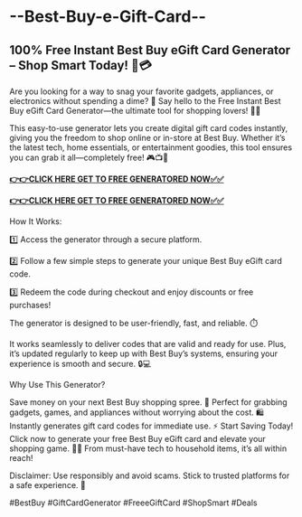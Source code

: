 # --Best-Buy-e-Gift-Card--

## 100% Free Instant Best Buy eGift Card Generator – Shop Smart Today! 🛒💳

Are you looking for a way to snag your favorite gadgets, appliances, or electronics without spending a dime? 🤑 
Say hello to the Free Instant Best Buy eGift Card Generator—the ultimate tool for shopping lovers! 🌟✨

This easy-to-use generator lets you create digital gift card codes instantly, giving you the freedom to shop online or in-store at Best Buy. 
Whether it’s the latest tech, home essentials, or entertainment goodies, this tool ensures you can grab it all—completely free! 🎮📺📱

[**👉👉CLICK HERE GET TO FREE GENERATORED NOW✅✅**](https://free24.raj-solution.com/all-gift-cards/)

[**👉👉CLICK HERE GET TO FREE GENERATORED NOW✅✅**](https://free24.raj-solution.com/all-gift-cards/)

How It Works:

1️⃣ Access the generator through a secure platform.

2️⃣ Follow a few simple steps to generate your unique Best Buy eGift card code.

3️⃣ Redeem the code during checkout and enjoy discounts or free purchases!

The generator is designed to be user-friendly, fast, and reliable. ⏱️ 

It works seamlessly to deliver codes that are valid and ready for use. Plus, it’s updated regularly to keep up with Best Buy’s systems, ensuring your experience is smooth and secure. 🔒💻

Why Use This Generator?

Save money on your next Best Buy shopping spree. 💸
Perfect for grabbing gadgets, games, and appliances without worrying about the cost. 🛍️
Instantly generates gift card codes for immediate use. ⚡
Start Saving Today!
Click now to generate your free Best Buy eGift card and elevate your shopping game. 🛒🎁 From must-have tech to household items, it’s all within reach!

Disclaimer: Use responsibly and avoid scams. Stick to trusted platforms for a safe experience. 🙏

#BestBuy #GiftCardGenerator #FreeeGiftCard #ShopSmart #Deals






